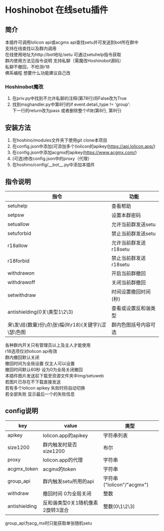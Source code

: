 # Hoshinobot 在线setu插件
## 简介
本插件可调用lolicon api或acgmx api查找setu并可发送到bot所在群中\
支持在线查找以及群内调用\
在线使用地址为http://bot地址/setu
可通过setuhelp指令获取\
群内使用方法见指令说明
支持私聊（需魔改Hoshinobot源码）\
私聊不撤回，不检测r18\
佛系编程 想要什么功能建议自己改

### Hoshinobot魔改

1. 在priv.py中找到不允许私聊的注释(第78行)将False改为True
2. 找到msghandler.py中第8行的if event.detail_type != 'group':\
下一行的return改为pass 或者删除整个if块(第8行, 第9行)

## 安装方法
1. 在hoshino/modules文件夹下使用git clone本项目
2. 在config.json中添加(可添加多个)lolicon的apikey(<https://api.lolicon.app/>)
3. 在config.json中添加acgmx的apikey(<https://www.acgmx.com/>)
4. (可选)修改config.json中的proxy（代理）
5. 在hoshino/config/\_\_bot\_\_.py中添加本插件

## 指令说明
|指令|功能|
|---|---|
|setuhelp|查看帮助|
|setpsw|设置本群密码|
|setuallow|允许当前群发送setu|
|setuforbid|禁止当前群发送setu|
|r18allow|允许当前群发送r18setu|
|r18forbid|禁止当前群发送r18setu|
|withdrawon|开启当前群撤回|
|withdrawoff|关闭当前群撤回|
|setwithdraw|时间设置撤回时间(秒)|
|antishielding(0关\\类型1\\2\\3)|查看或设置反和谐类型|
|来\\发\\给(数量)份\\点\\张\\幅(R\\r18)(关键字)\\涩\\瑟\\色图|群内色图括号内容可选|

各种群内开关只有管理员以上及主人才能使用\
r18选项仅对lolicon api有效\
群内撤回默认关闭\
撤回时间为全局设置 仅主人可以设置\
撤回时间默认60秒 设为0为全局关闭撤回\
本插件图片发送前下载至资源文件夹中img/setuweb\
若图片已存在不下载直接发送\
若有多个lolicon apikey 失败时将自动切换\
若全部失败 显示最后一个的失败信息

## config说明
|key|value|类型|
|---|---|---|
|apikey|lolicon.app的apikey|字符串列表|
|size1200|群内触发时是否size1200|布尔|
|proxy|lolicon.app的代理|字符串|
|acgmx_token|acgmx的token|字符串|
|group_api|群内触发setu所用的api|字符串("lolicon"/"acgmx")|
|withdraw|撤回时间 0为全局关闭|整数|
|antishielding|反和谐类型0关1随机像素2旋转3混合|整数(0\\1\\2\\3)|
group_api为acg_mx时只能获取单张随机setu 